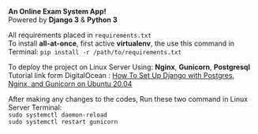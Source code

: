 **An Online Exam System App!**\
Powered by **Django 3** & **Python 3**

All requirements placed in `requirements.txt`\
To install **all-at-once**, first active **virtualenv**, the use this command in Terminal:
`pip install -r /path/to/requirements.txt`

To deploy the project on Linux Server Using: **Nginx**, **Gunicorn**, **Postgresql**\
Tutorial link form DigitalOcean : [How To Set Up Django with Postgres, Nginx, and Gunicorn on Ubuntu 20.04](https://www.digitalocean.com/community/tutorials/how-to-set-up-django-with-postgres-nginx-and-gunicorn-on-ubuntu-20-04)

After making any changes to the codes, Run these two command in Linux Server Terminal:\
`sudo systemctl daemon-reload`\
`sudo systemctl restart gunicorn`
